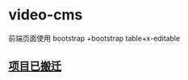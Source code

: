 # video-cms
前端页面使用 bootstrap +bootstrap table+x-editable
## [项目已搬迁](https://github.com/realguoshuai/open-video-cms)

